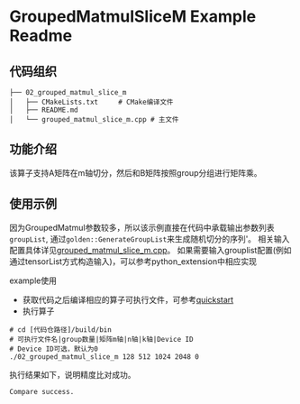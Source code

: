 # GroupedMatmulSliceM Example Readme
## 代码组织
```
├── 02_grouped_matmul_slice_m
│   ├── CMakeLists.txt     # CMake编译文件
│   ├── README.md
│   └── grouped_matmul_slice_m.cpp # 主文件
```
## 功能介绍
该算子支持A矩阵在m轴切分，然后和B矩阵按照group分组进行矩阵乘。
## 使用示例
因为GroupedMatmul参数较多，所以该示例直接在代码中承载输出参数列表`groupList`, 通过`golden::GenerateGroupList`来生成随机切分的序列'。
相关输入配置具体详见[grouped_matmul_slice_m.cpp](grouped_matmul_slice_m.cpp)。
如果需要输入grouplist配置(例如通过tensorList方式构造输入)，可以参考python_extension中相应实现

example使用
- 获取代码之后编译相应的算子可执行文件，可参考[quickstart](../../docs/quickstart.md#算子编译)
- 执行算子
```
# cd [代码仓路径]/build/bin
# 可执行文件名|group数量|矩阵m轴|n轴|k轴|Device ID
# Device ID可选，默认为0
./02_grouped_matmul_slice_m 128 512 1024 2048 0
```
执行结果如下，说明精度比对成功。
```
Compare success.
```